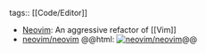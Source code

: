 tags:: [[Code/Editor]]

- [Neovim](https://neovim.io/): An aggressive refactor of [[Vim]]
- [neovim/neovim](https://github.com/neovim/neovim)
  @@html: <a href="https://github.com/neovim/neovim/"><img src="https://github-readme-stats-astronomer.vercel.app/api/pin/?username=neovim&repo=neovim&theme=tokyonight" alt="neovim/neovim"/></a>@@